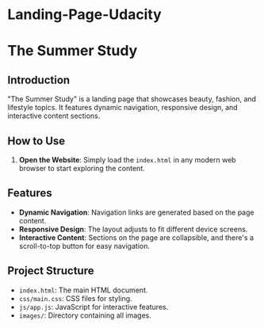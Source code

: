 # Landing-Page-Udacity
# The Summer Study

## Introduction
"The Summer Study" is a landing page that showcases beauty, fashion, and lifestyle topics. It features dynamic navigation, responsive design, and interactive content sections.

## How to Use
1. **Open the Website**: Simply load the `index.html` in any modern web browser to start exploring the content.

## Features
- **Dynamic Navigation**: Navigation links are generated based on the page content.
- **Responsive Design**: The layout adjusts to fit different device screens.
- **Interactive Content**: Sections on the page are collapsible, and there's a scroll-to-top button for easy navigation.

## Project Structure
- `index.html`: The main HTML document.
- `css/main.css`: CSS files for styling.
- `js/app.js`: JavaScript for interactive features.
- `images/`: Directory containing all images.

